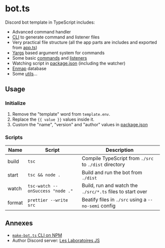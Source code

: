 # bot.ts

Discord bot template in TypeScript includes:

- Advanced command handler
- [CLI](https://www.npmjs.com/package/make-bot.ts) to generate command and listener files
- Very practical file structure (all the app parts are includes and exported from [app.ts](./src/app.ts))
- [Yargs](http://yargs.js.org/) based argument system for commands
- Some basic [commands](./src/commands) and [listeners](./src/listeners)
- Watching script in [package.json](./package.json) (including the watcher)
- [Enmap](https://enmap.evie.dev/) database
- Some [utils](./src/app/utils.ts)...

## Usage

### Initialize

1. Remove the "template" word from `template.env`.
2. Replace the `{{ value }}` values inside it.
3. Custom the "name", "version" and "author" values in [package.json](./package.json)

### Scripts

| Name   | Script                           | Description                                               |
| ------ | -------------------------------- | --------------------------------------------------------- |
| build  | `tsc`                            | Compile TypeScript from `./src` to `./dist` directory     |
| start  | `tsc && node .`                  | Build and run the bot from `./dist`                       |
| watch  | `tsc-watch --onSuccess "node ."` | Build, run and watch the `./src/*.ts` files to start over |
| format | `prettier --write src`           | Beatify files in `./src` using a `--no-semi` config       |

## Annexes

- [`make-bot.ts` CLI on NPM](https://www.npmjs.com/package/make-bot.ts)
- Author Discord server: [Les Laboratoires JS](https://discord.gg/3vC2XWK)